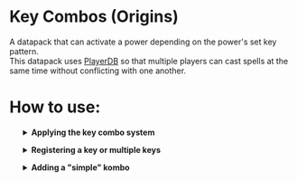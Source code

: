 # Key Combos (Origins)
A datapack that can activate a power depending on the power's set key pattern.
<br>
This datapack uses [PlayerDB](https://github.com/rx-modules/PlayerDB) so that multiple players can cast spells at the same time without conflicting with one another.
<br/>

# How to use:
<ol>
<details>
<summary><b>Applying the key combo system</b></summary>
We would first need to add the <code>origins-kombo:__internal</code> power into the <code>"powers"</code> list of an origin for the whole key combo system to work. This power is used for checking if the player has reached its max combo, reached its cast timeout limit, etc.
<br>
<br>

The example origin that'll be provided will be named "Wizard", and this is how its <code>"powers"</code> list would look like in order to use the key combo system:
```json
{
    "name": "Wizard",
    "description": "Wizards can cast a certain spell depending on a key pattern",
    "icon": {
        "item": "origins:orb_of_origin"
    },
    "powers": [
        "origins-kombo:__internal"
    ]
}
```

</details>
</ol>

<ol>
<details>
<summary><b>Registering a key or multiple keys</b></summary>
In order to cast a <i>"spell"</i>, you must first register at least one key into the origin. Registering a key should be as simple as adding a power to your origin. These pre-made powers are used for appending a string in the storage entry of the player added by PlayerDB, resulting in a static pattern.
<br>
<br>

In the example origin, we'll be adding multiple keys: primary, secondary, forward, back, left, right, jump, and sneak. This is how it would look like:

```json
{
    "name": "Wizard",
    "description": "Wizards can activate a certain power depending on a key combo pattern.",
    "icon": {
        "item": "origins:orb_of_origin"
    },
    "powers": [
        "origins-kombo:__internal",
        
        "origins-kombo:key/primary",
        "origins-kombo:key/secondary",
        "origins-kombo:key/forward",
        "origins-kombo:key/back",
        "origins-kombo:key/left",
        "origins-kombo:key/right",
        "origins-kombo:key/jump",
        "origins-kombo:key/sneak"
    ]
}
```

</details>
</ol>

<ol>
<details>
<summary><b>Adding a "simple" kombo</b></summary>
To add a "simple" kombo, we must first get the data of the player in their storage entry added by PlayerDB. 
<br>
<br>

We can do so by running the <code>rx.playerdb:api/get_self</code> function. Afterwards, we would check for the pattern by setting the <code>playerdb.player.data.origins-kombo.check</code> NBT path in the player's storage as the set pattern we wish to use. 
<br>

Using the <code>origins:if_else</code> action, we can run different actions depending on the result. We'll then use the <code>origins:command</code> condition type to modify the said target NBT path, which would store its result which we can then use to compare. 
<br>

We'll be comparing the value to 0 to check if the command is run successfully or not. If the command is ran successfully, we'll be running the <code>origins-kombo:internal/cast_fail</code> function to indicate that the casting for the kombo has failed. If the command is ran unsuccessfully, we'll run the <code>origins-kombo:internal/cast_success</code> function to indicate that the casting for the kombo has succeed, you can also run any kind of action you wish just after running the said function.
<br>
<br>

Here's an example kombo that will run a <code>/tellraw</code> command if one would press the primary ability button 4 times: <br>
(one must press either the primary, or secondary ability buttons beforehand to enable "kombo mode")

```json
{
    "type": "origins:action_over_time",
    "interval": 1,
    "rising_action": {
        "type": "origins:and",
        "actions": [
            {
                "type": "origins:execute_command",
                "command": "function rx.playerdb:api/get_self"
            },
            {
                "type": "origins:if_else",
                "condition": {
                    "type": "origins:command",
                    "command": "data modify storage rx:io playerdb.player.data.origins-kombo.check set value [\"key.origins.primary\", \"key.origins.primary\", \"key.origins.primary\", \"key.origins.primary\"]",
                    "comparison": "==",
                    "compare_to": 0
                },
                "if_action": {
                    "type": "origins:and",
                    "actions": [
                        {
                            "type": "origins:execute_command",
                            "command": "function origins-kombo:internal/cast_success"
                        },
                        {
                            "type": "origins:execute_command",
                            "command": "tellraw @a {\"translate\": \"%s casted \\\"Simple Kombo\\\"!\", \"color\": \"yellow\", \"with\": [{\"selector\": \"@s\"}]}"
                        }
                    ]
                },
                "else_action": {
                    "type": "origins:execute_command",
                    "command": "function origins-kombo:internal/cast_fail"
                }
            }
        ]
    },
    "condition": {
        "type": "origins:command",
        "command": "execute if entity @s[tag = o-k.max_combo_reached]",
        "comparison": "==",
        "compare_to": 1
    }
}
```

We would then reference the example kombo in the example origin's <code>"powers"</code> list, like so:

```json
{
    "name": "Wizard",
    "description": "Wizards can cast a certain spell depending on a key pattern",
    "icon": {
        "item": "origins:orb_of_origin"
    },
    "powers": [
        "origins-kombo:__internal",
        
        "origins-kombo:key/primary",
        "origins-kombo:key/secondary",
        "origins-kombo:key/forward",
        "origins-kombo:key/back",
        "origins-kombo:key/left",
        "origins-kombo:key/right",
        "origins-kombo:key/jump",
        "origins-kombo:key/sneak",

        "kombo-example:simple_kombo"
    ]
}
```

</details>
</ol>
